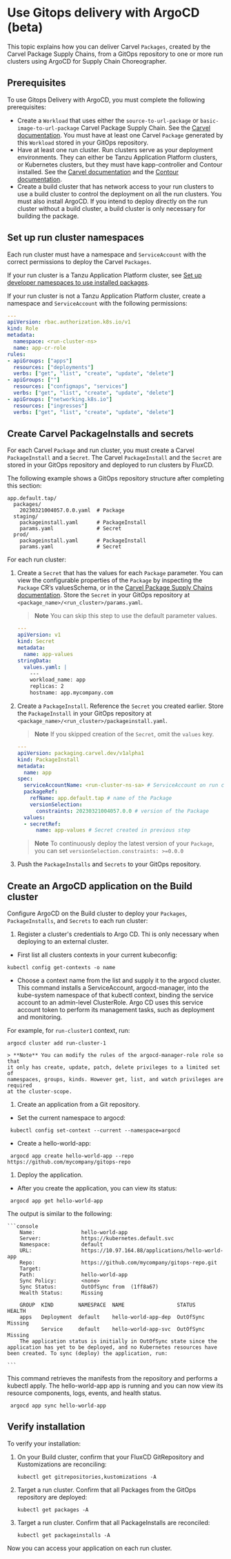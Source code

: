# Use Gitops delivery with ArgoCD (beta)

This topic explains how you can deliver Carvel `Packages`, created by the Carvel Package Supply Chains, from a GitOps repository to one or more run clusters using ArgoCD for Supply Chain Choreographer.

## <a id="prerecs"></a> Prerequisites

To use Gitops Delivery with ArgoCD, you must complete the following prerequisites:

- Create a `Workload` that uses either the `source-to-url-package` or
  `basic-image-to-url-package` Carvel Package Supply Chain. See the [Carvel
  documentation](./carvel-package-supply-chain.hbs.md). You must have at least
  one Carvel `Package` generated by this `Workload` stored in your GitOps
  repository.
- Have at least one run cluster. Run clusters serve as your deployment
  environments. They can either be Tanzu Application Platform clusters, or
  Kubernetes clusters, but they must have kapp-controller and Contour
  installed. See the [Carvel documentation](https://carvel.dev/kapp-controller/)
  and the [Contour documentation](https://projectcontour.io/).
- Create a build cluster that has network access to your run
  clusters to use a build cluster to control the deployment on all the run
  clusters. You must also install ArgoCD.
  If you intend to deploy directly on the run cluster without a build cluster,
  a build cluster is only necessary for building the package.

## <a id="run-cluster-ns"></a> Set up run cluster namespaces

Each run cluster must have a namespace and `ServiceAccount` with the correct permissions to deploy the Carvel `Packages`.

If your run cluster is a Tanzu Application Platform cluster, see [Set up developer namespaces to use installed packages](../install-online/set-up-namespaces.hbs.md).

If your run cluster is not a Tanzu Application Platform cluster, create a namespace and `ServiceAccount` with the following permissions:

```yaml
---
apiVersion: rbac.authorization.k8s.io/v1
kind: Role
metadata:
  namespace: <run-cluster-ns>
  name: app-cr-role
rules:
- apiGroups: ["apps"]
  resources: ["deployments"]
  verbs: ["get", "list", "create", "update", "delete"]
- apiGroups: [""]
  resources: ["configmaps", "services"]
  verbs: ["get", "list", "create", "update", "delete"]
- apiGroups: ["networking.k8s.io"]
  resources: ["ingresses"]
  verbs: ["get", "list", "create", "update", "delete"]
```

## <a id="create-carvel"></a> Create Carvel PackageInstalls and secrets

For each Carvel `Package` and run cluster, you must create a Carvel `PackageInstall` and a `Secret`. The Carvel `PackageInstall` and the `Secret` are stored in your GitOps repository and deployed to run clusters by FluxCD.

The following example shows a GitOps repository structure after completing this section:

```console
app.default.tap/
  packages/
    20230321004057.0.0.yaml  # Package
  staging/
    packageinstall.yaml      # PackageInstall
    params.yaml              # Secret
  prod/
    packageinstall.yaml      # PackageInstall
    params.yaml              # Secret
```

For each run cluster:

1. Create a `Secret` that has the values for each `Package` parameter. You can view the configurable properties of the `Package` by inspecting the `Package` CR’s valuesSchema, or in the [Carvel Package Supply Chains documentation](./carvel-package-supply-chain.hbs.md). Store the `Secret` in your GitOps repository at `<package_name>/<run_cluster>/params.yaml`.

   > **Note** You can skip this step to use the default parameter values.

   ```yaml
   ---
   apiVersion: v1
   kind: Secret
   metadata:
     name: app-values
   stringData:
     values.yaml: |
       ---
       workload_name: app
       replicas: 2
       hostname: app.mycompany.com
   ```

2. Create a `PackageInstall`. Reference the `Secret` you created earlier. Store the `PackageInstall` in your GitOps repository at `<package_name>/<run_cluster>/packageinstall.yaml`.

   > **Note** If you skipped creation of the `Secret`, omit the `values` key.

   ```yaml
   ---
   apiVersion: packaging.carvel.dev/v1alpha1
   kind: PackageInstall
   metadata:
     name: app
   spec:
     serviceAccountName: <run-cluster-ns-sa> # ServiceAccount on run cluster with permissions to deploy Package, see "Set up run Cluster Namespaces"
     packageRef:
       refName: app.default.tap # name of the Package
       versionSelection:
         constraints: 20230321004057.0.0 # version of the Package
     values:
     - secretRef:
         name: app-values # Secret created in previous step
   ```

   > **Note** To continuously deploy the latest version of your `Package`, you can set `versionSelection.constraints: >=0.0.0`

3. Push the `PackageInstalls` and `Secrets` to your GitOps repository.

## <a id="create-argo"></a> Create an ArgoCD application on the Build cluster

Configure ArgoCD on the Build cluster to deploy your `Packages`, `PackageInstalls`, and `Secrets` to each run cluster:

1. Register a cluster's credentials to Argo CD. Thi is only necessary when deploying to an external cluster.
  - First list all clusters contexts in your current kubeconfig:

   ```console
   kubectl config get-contexts -o name
   ```

  - Choose a context name from the list and supply it to the argocd cluster. This command installs a ServiceAccount, argocd-manager, into the kube-system namespace of that kubectl context, binding the service account to an admin-level ClusterRole. Argo CD uses this service account token to perform its management tasks, such as deployment and monitoring. 
  
  For example, for `run-cluster1` context, run:

   ```console
   argocd cluster add run-cluster-1
   ```

    > **Note** You can modify the rules of the argocd-manager-role role so that
    it only has create, update, patch, delete privileges to a limited set of
    namespaces, groups, kinds. However get, list, and watch privileges are required
    at the cluster-scope.

1. Create an application from a Git repository.

  - Set the current namespace to argocd:

   ```console
    kubectl config set-context --current --namespace=argocd
   ```

  - Create a hello-world-app:

   ```console
    argocd app create hello-world-app --repo https://github.com/mycompany/gitops-repo
   ```

1. Deploy the application.

  - After you create the application, you can view its status:

   ```console
    argocd app get hello-world-app
   ```

  The output is similar to the following:

    ```console
        Name:               hello-world-app
        Server:             https://kubernetes.default.svc
        Namespace:          default
        URL:                https://10.97.164.88/applications/hello-world-app
        Repo:               https://github.com/mycompany/gitops-repo.git
        Target:
        Path:               hello-world-app
        Sync Policy:        <none>
        Sync Status:        OutOfSync from  (1ff8a67)
        Health Status:      Missing

        GROUP  KIND        NAMESPACE  NAME                 STATUS     HEALTH
        apps   Deployment  default    hello-world-app-dep  OutOfSync  Missing
               Service     default    hello-world-app-svc  OutOfSync  Missing
        The application status is initially in OutOfSync state since the application has yet to be deployed, and no Kubernetes resources have been created. To sync (deploy) the application, run:

    ```
  This command retrieves the manifests from the repository and performs a kubectl apply. The hello-world-app app is running and you can now view its resource components, logs, events, and health status.

   ```console
    argocd app sync hello-world-app
   ```

## <a id="verify-install"></a> Verify installation

To verify your installation:

1. On your Build cluster, confirm that your FluxCD GitRepository and Kustomizations are reconciling:

   ```console
   kubectl get gitrepositories,kustomizations -A
   ```

2. Target a run cluster. Confirm that all Packages from the GitOps repository are deployed:

   ```console
   kubectl get packages -A
   ```

3. Target a run cluster. Confirm that all PackageInstalls are reconciled:

   ```console
   kubectl get packageinstalls -A
   ```

Now you can access your application on each run cluster.

